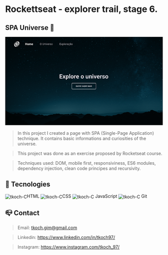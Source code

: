 # Rockettseat - explorer trail, stage 6.
## SPA Universe 🌌


![preview](/github/preview.png)


> In this project I created a page with SPA (Single-Page Application) technique. It contains basic informations and curiosities of the universe.

> This project was done as an exercise proposed by Rocketseat course.

> Techniques used: DOM, mobile first, responsiviness, ES6 modules, dependency injection, clean code principes and recursivity.

<!--[🔗 Click here to access](https://tkoch97.github.io/spa-universe/)-->

## 🔧 Tecnologies

<img align="center" alt="tkoch-C" height="30" width="40" src="https://cdn.jsdelivr.net/gh/devicons/devicon/icons/html5/html5-original.svg" />HTML <img align="center" alt="tkoch-C" height="30" width="40" src="https://cdn.jsdelivr.net/gh/devicons/devicon/icons/css3/css3-original.svg" />CSS <img align="center" alt="tkoch-C" height="30" width="40" src="https://cdn.jsdelivr.net/gh/devicons/devicon/icons/javascript/javascript-original.svg" /> JavaScript <img align="center" alt="tkoch-C" height="30" width="40" src="https://cdn.jsdelivr.net/gh/devicons/devicon/icons/git/git-original.svg" /> Git



## 📪 Contact


>Email: tkoch.gim@gmail.com

>Linkedin: https://www.linkedin.com/in/tkoch97/

>Instagram: https://www.instagram.com/tkoch_97/